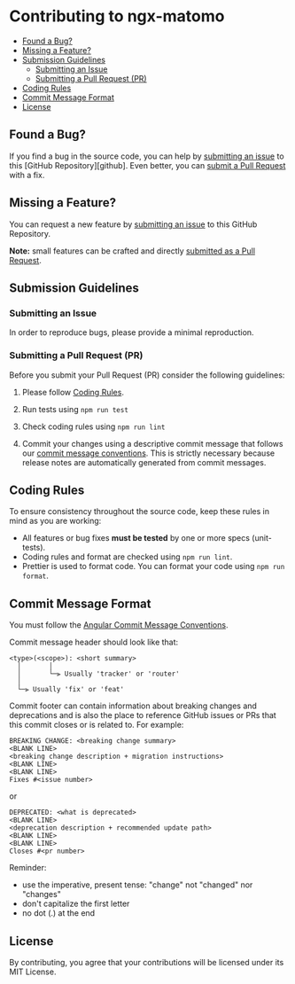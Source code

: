 # Contributing to ngx-matomo

<!-- prettier-ignore-start -->

<!-- toc -->

- [Found a Bug?](#found-a-bug)
- [Missing a Feature?](#missing-a-feature)
- [Submission Guidelines](#submission-guidelines)
  * [Submitting an Issue](#submitting-an-issue)
  * [Submitting a Pull Request (PR)](#submitting-a-pull-request-pr)
- [Coding Rules](#coding-rules)
- [Commit Message Format](#commit-message-format)
- [License](#license)

<!-- tocstop -->

<!-- prettier-ignore-end -->

## Found a Bug?

If you find a bug in the source code, you can help by [submitting an issue](#submitting-an-issue) to this [GitHub Repository][github].
Even better, you can [submit a Pull Request](#submitting-a-pull-request-pr) with a fix.

## Missing a Feature?

You can request a new feature by [submitting an issue](#submitting-an-issue) to this GitHub Repository.

**Note:** small features can be crafted and directly [submitted as a Pull Request](#submitting-a-pull-request-pr).

## Submission Guidelines

### Submitting an Issue

In order to reproduce bugs, please provide a minimal reproduction.

### Submitting a Pull Request (PR)

Before you submit your Pull Request (PR) consider the following guidelines:

1. Please follow [Coding Rules](#coding-rules).

2. Run tests using `npm run test`

3. Check coding rules using `npm run lint`

4. Commit your changes using a descriptive commit message that follows our [commit message conventions](#commit-message-format).
   This is strictly necessary because release notes are automatically generated from commit messages.

## Coding Rules

To ensure consistency throughout the source code, keep these rules in mind as you are working:

- All features or bug fixes **must be tested** by one or more specs (unit-tests).
- Coding rules and format are checked using `npm run lint`.
- Prettier is used to format code. You can format your code using `npm run format`.

## Commit Message Format

You must follow the [Angular Commit Message Conventions](https://github.com/angular/angular/blob/master/CONTRIBUTING.md#-commit-message-format).

Commit message header should look like that:

```
<type>(<scope>): <short summary>
  │       │
  │       └─⫸ Usually 'tracker' or 'router'
  │
  └─⫸ Usually 'fix' or 'feat'
```

Commit footer can contain information about breaking changes and deprecations and is also the place to reference GitHub issues or PRs that this commit closes or is related to.
For example:

```
BREAKING CHANGE: <breaking change summary>
<BLANK LINE>
<breaking change description + migration instructions>
<BLANK LINE>
<BLANK LINE>
Fixes #<issue number>
```

or

```
DEPRECATED: <what is deprecated>
<BLANK LINE>
<deprecation description + recommended update path>
<BLANK LINE>
<BLANK LINE>
Closes #<pr number>
```

Reminder:

- use the imperative, present tense: "change" not "changed" nor "changes"
- don't capitalize the first letter
- no dot (.) at the end

## License

By contributing, you agree that your contributions will be licensed under its MIT License.
